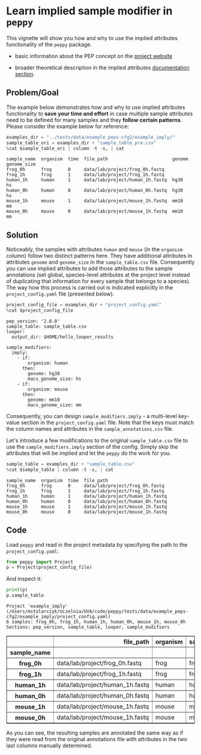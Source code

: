 # Learn implied sample modifier in `peppy`

This vignette will show you how and why to use the implied attributes functionality of the `peppy` package. 

 - basic information about the PEP concept on the [project website](http://pep.databio.org/en/2.0.0)
 
 - broader theoretical description in the implied attributes [documentation section](http://pep.databio.org/en/2.0.0/specification/#sample_modifiersimply).

## Problem/Goal
The example below demonstrates how and why to use implied attributes functionality to **save your time and effort** in case multiple sample attributes need to be defined for many samples and they **follow certain patterns**. Please consider the example below for reference:


```python
examples_dir = "../tests/data/example_peps-cfg2/example_imply/"
sample_table_ori = examples_dir + "sample_table_pre.csv"
%cat $sample_table_ori | column -t -s, | cat
```

    sample_name  organism  time  file_path                        genome  genome_size
    frog_0h      frog      0     data/lab/project/frog_0h.fastq
    frog_1h      frog      1     data/lab/project/frog_1h.fastq
    human_1h     human     1     data/lab/project/human_1h.fastq  hg38    hs
    human_0h     human     0     data/lab/project/human_0h.fastq  hg38    hs
    mouse_1h     mouse     1     data/lab/project/mouse_1h.fastq  mm10    mm
    mouse_0h     mouse     0     data/lab/project/mouse_1h.fastq  mm10    mm


## Solution
Noticeably, the samples with attributes `human` and `mouse` (in the `organism` column) follow two distinct patterns here. They have additional attributes in attributes `genome` and `genome_size` in the `sample_table.csv` file. Consequently you can use implied attributes to add those attributes to the sample annotations (set global, species-level attributes at the project level instead of duplicating that information for every sample that belongs to a species). The way how this process is carried out is indicated explicitly in the `project_config.yaml` file (presented below).


```python
project_config_file = examples_dir + "project_config.yaml"
%cat $project_config_file
```

    pep_version: '2.0.0'
    sample_table: sample_table.csv
    looper:
      output_dir: $HOME/hello_looper_results
    
    sample_modifiers:
      imply:
        - if:
            organism: human
          then:
            genome: hg38
            macs_genome_size: hs
        - if:
            organism: mouse
          then:
            genome: mm10
            macs_genome_size: mm

Consequently, you can design `sample_modifiers.imply` - a multi-level key-value section in the `project_config.yaml` file. Note that the keys must match the column names and attributes in the `sample_annotations.csv` file. 

Let's introduce a few modifications to the original `sample_table.csv` file to use the `sample_modifiers.imply` section of the config. Simply skip the attributes that will be implied and let the `peppy` do the work for you.


```python
sample_table = examples_dir + "sample_table.csv"
%cat $sample_table | column -t -s, | cat
```

    sample_name  organism  time  file_path
    frog_0h      frog      0     data/lab/project/frog_0h.fastq
    frog_1h      frog      1     data/lab/project/frog_1h.fastq
    human_1h     human     1     data/lab/project/human_1h.fastq
    human_0h     human     0     data/lab/project/human_0h.fastq
    mouse_1h     mouse     1     data/lab/project/mouse_1h.fastq
    mouse_0h     mouse     0     data/lab/project/mouse_1h.fastq


## Code
Load `peppy` and read in the project metadata by specifying the path to the `project_config.yaml`:


```python
from peppy import Project
p = Project(project_config_file)
```

And inspect it:


```python
print(p)
p.sample_table
```

    Project 'example_imply' (/Users/mstolarczyk/Uczelnia/UVA/code/peppy/tests/data/example_peps-cfg2/example_imply/project_config.yaml)
    6 samples: frog_0h, frog_1h, human_1h, human_0h, mouse_1h, mouse_0h
    Sections: pep_version, sample_table, looper, sample_modifiers





<div>
<style scoped>
    .dataframe tbody tr th:only-of-type {
        vertical-align: middle;
    }

    .dataframe tbody tr th {
        vertical-align: top;
    }

    .dataframe thead th {
        text-align: right;
    }
</style>
<table border="1" class="dataframe">
  <thead>
    <tr style="text-align: right;">
      <th></th>
      <th>file_path</th>
      <th>organism</th>
      <th>sample_name</th>
      <th>time</th>
      <th>genome</th>
      <th>macs_genome_size</th>
    </tr>
    <tr>
      <th>sample_name</th>
      <th></th>
      <th></th>
      <th></th>
      <th></th>
      <th></th>
      <th></th>
    </tr>
  </thead>
  <tbody>
    <tr>
      <th>frog_0h</th>
      <td>data/lab/project/frog_0h.fastq</td>
      <td>frog</td>
      <td>frog_0h</td>
      <td>0</td>
      <td>NaN</td>
      <td>NaN</td>
    </tr>
    <tr>
      <th>frog_1h</th>
      <td>data/lab/project/frog_1h.fastq</td>
      <td>frog</td>
      <td>frog_1h</td>
      <td>1</td>
      <td>NaN</td>
      <td>NaN</td>
    </tr>
    <tr>
      <th>human_1h</th>
      <td>data/lab/project/human_1h.fastq</td>
      <td>human</td>
      <td>human_1h</td>
      <td>1</td>
      <td>hg38</td>
      <td>hs</td>
    </tr>
    <tr>
      <th>human_0h</th>
      <td>data/lab/project/human_0h.fastq</td>
      <td>human</td>
      <td>human_0h</td>
      <td>0</td>
      <td>hg38</td>
      <td>hs</td>
    </tr>
    <tr>
      <th>mouse_1h</th>
      <td>data/lab/project/mouse_1h.fastq</td>
      <td>mouse</td>
      <td>mouse_1h</td>
      <td>1</td>
      <td>mm10</td>
      <td>mm</td>
    </tr>
    <tr>
      <th>mouse_0h</th>
      <td>data/lab/project/mouse_1h.fastq</td>
      <td>mouse</td>
      <td>mouse_0h</td>
      <td>0</td>
      <td>mm10</td>
      <td>mm</td>
    </tr>
  </tbody>
</table>
</div>



As you can see, the resulting samples are annotated the same way as if they were read from the original annotations file with attributes in the two last columns manually determined.
